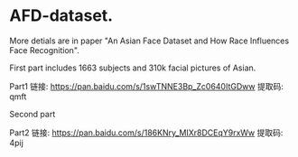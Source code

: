 
# AFD-dataset.
More detials are in paper "An Asian Face Dataset and How Race Influences Face Recognition".

First part includes 1663 subjects and 310k facial pictures of Asian.

Part1  链接: https://pan.baidu.com/s/1swTNNE3Bp_Zc0640ItGDww 提取码: qmft 



Second part

Part2  链接: https://pan.baidu.com/s/186KNry_MIXr8DCEqY9rxWw 提取码: 4pij 


